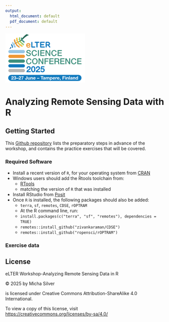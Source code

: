 ```yaml
---
output:
  html_document: default
  pdf_document: default
---
```


![](eLTER_SC_Logo.png)

# Analyzing Remote Sensing Data with R

## Getting Started

This [Github repository](https://github.com/micha-silver/elter-workshop-2025)
lists the preparatory steps in advance of the workshop, 
and contains the practice exercises that will be covered.

### Required Software

- Install a recent version of `R`, for your operating system from [CRAN](https://cran.r-project.org)
- Windows users should add the Rtools toolchain from:
  - [RTools](https://cran.r-project.org/bin/windows/Rtools/)
  - matching the version of `R` that was installed
- Install RStudio from [Posit](https://posit.co/download/rstudio-desktop/)
- Once `R` is installed, the following packages should also be added:
  - `terra`, `sf`, `remotes`, `CDSE`, `rOPTRAM`
  - At the R command line, run:
  - `install.packages(c("terra", "sf", "remotes"), dependencies = TRUE)`
  - `remotes::install_github("zivankaraman/CDSE")`
  - `remotes::install_github("ropensci/rOPTRAM")`

### Exercise data

## License

eLTER Workshop-Analyzing Remote Sensing Data in R 

© 2025 by Micha Silver 

is licensed under Creative Commons Attribution-ShareAlike 4.0 International.

To view a copy of this license, visit https://creativecommons.org/licenses/by-sa/4.0/